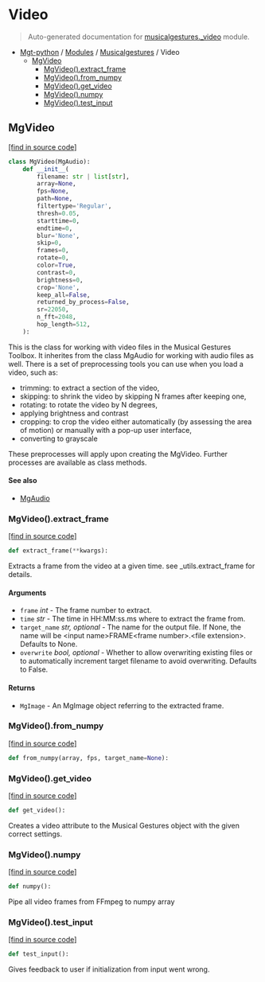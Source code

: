 # Video

> Auto-generated documentation for [musicalgestures._video](https://github.com/fourMs/MGT-python/blob/master/musicalgestures/_video.py) module.

- [Mgt-python](../README.md#mgt-python) / [Modules](../MODULES.md#mgt-python-modules) / [Musicalgestures](index.md#musicalgestures) / Video
    - [MgVideo](#mgvideo)
        - [MgVideo().extract_frame](#mgvideoextract_frame)
        - [MgVideo().from_numpy](#mgvideofrom_numpy)
        - [MgVideo().get_video](#mgvideoget_video)
        - [MgVideo().numpy](#mgvideonumpy)
        - [MgVideo().test_input](#mgvideotest_input)

## MgVideo

[[find in source code]](https://github.com/fourMs/MGT-python/blob/master/musicalgestures/_video.py#L19)

```python
class MgVideo(MgAudio):
    def __init__(
        filename: str | list[str],
        array=None,
        fps=None,
        path=None,
        filtertype='Regular',
        thresh=0.05,
        starttime=0,
        endtime=0,
        blur='None',
        skip=0,
        frames=0,
        rotate=0,
        color=True,
        contrast=0,
        brightness=0,
        crop='None',
        keep_all=False,
        returned_by_process=False,
        sr=22050,
        n_fft=2048,
        hop_length=512,
    ):
```

This is the class for working with video files in the Musical Gestures Toolbox. It inherites from the class MgAudio for working with audio files as well.
There is a set of preprocessing tools you can use when you load a video, such as:
- trimming: to extract a section of the video,
- skipping: to shrink the video by skipping N frames after keeping one,
- rotating: to rotate the video by N degrees,
- applying brightness and contrast
- cropping: to crop the video either automatically (by assessing the area of motion) or manually with a pop-up user interface,
- converting to grayscale

These preprocesses will apply upon creating the MgVideo. Further processes are available as class methods.

#### See also

- [MgAudio](_audio.md#mgaudio)

### MgVideo().extract_frame

[[find in source code]](https://github.com/fourMs/MGT-python/blob/master/musicalgestures/_video.py#L307)

```python
def extract_frame(**kwargs):
```

Extracts a frame from the video at a given time.
see _utils.extract_frame for details.

#### Arguments

- `frame` *int* - The frame number to extract.
- `time` *str* - The time in HH:MM:ss.ms where to extract the frame from.
- `target_name` *str, optional* - The name for the output file. If None, the name will be \<input name\>FRAME\<frame number\>.\<file extension\>. Defaults to None.
- `overwrite` *bool, optional* - Whether to allow overwriting existing files or to automatically increment target filename to avoid overwriting. Defaults to False.

#### Returns

- `MgImage` - An MgImage object referring to the extracted frame.

### MgVideo().from_numpy

[[find in source code]](https://github.com/fourMs/MGT-python/blob/master/musicalgestures/_video.py#L267)

```python
def from_numpy(array, fps, target_name=None):
```

### MgVideo().get_video

[[find in source code]](https://github.com/fourMs/MGT-python/blob/master/musicalgestures/_video.py#L171)

```python
def get_video():
```

Creates a video attribute to the Musical Gestures object with the given correct settings.

### MgVideo().numpy

[[find in source code]](https://github.com/fourMs/MGT-python/blob/master/musicalgestures/_video.py#L254)

```python
def numpy():
```

Pipe all video frames from FFmpeg to numpy array

### MgVideo().test_input

[[find in source code]](https://github.com/fourMs/MGT-python/blob/master/musicalgestures/_video.py#L156)

```python
def test_input():
```

Gives feedback to user if initialization from input went wrong.
